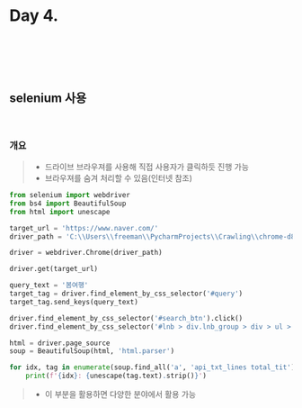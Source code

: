 # Day 4.
<br/>

<br/><br/>

## selenium 사용
<br/>

### 개요
> * 드라이브 브라우져를 사용해 직접 사용자가 클릭하듯 진행 가능
> * 브라우져를 숨겨 처리할 수 있음(인터넷 참조)

```python
from selenium import webdriver
from bs4 import BeautifulSoup
from html import unescape

target_url = 'https://www.naver.com/'
driver_path = 'C:\\Users\\freeman\\PycharmProjects\\Crawling\\chrome-d87.0.4280\\chromedriver.exe'

driver = webdriver.Chrome(driver_path)

driver.get(target_url)

query_text = '봄여행'
target_tag = driver.find_element_by_css_selector('#query')
target_tag.send_keys(query_text)

driver.find_element_by_css_selector('#search_btn').click()
driver.find_element_by_css_selector('#lnb > div.lnb_group > div > ul > li:nth-child(2) > a').click()

html = driver.page_source
soup = BeautifulSoup(html, 'html.parser')

for idx, tag in enumerate(soup.find_all('a', 'api_txt_lines total_tit')[:4]):
    print(f'{idx}: {unescape(tag.text).strip()}')
```
> * 이 부분을 활용하면 다양한 분야에서 활용 가능
